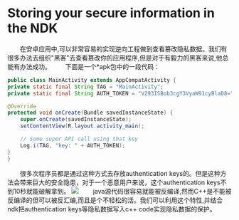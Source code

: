# Storing your secure information in the NDK #
　　在安卓应用中,可以非常容易的实现逆向工程做到查看篡改隐私数据。我们有很多办法去组织"黑客"去查看篡改你的应用程序,但是对于有毅力的黑客来说,他总能有办法成功。
　　下面是一个*apk包中的一段代码：
```java
public class MainActivity extends AppCompatActivity {
private static final String TAG = "MainActivity";
private static final String AUTH_TOKEN = "V293ISBob3cgY3VyaW91cyBlaD8=";

@Override
protected void onCreate(Bundle savedInstanceState) {
    super.onCreate(savedInstanceState);
    setContentView(R.layout.activity_main);

    // Some super API call using that key
    Log.i(TAG, "key: " + AUTH_TOKEN);
}
}
```
　　很多次程序员都是通过这种方式去存放authentication keys的。但是这种方法会带来巨大的安全隐患，对于一个恶意用户来说，这个authentication keys不到10秒就能破解拿到。
![](http://i.imgur.com/xbSs43I.gif)
　　java源代码很容易就能被反编译,然而C++是不能被反编译的但可以被反汇编,而且是个不轻松的活。我们可以利用这个特性,并结合ndk把authentication keys等隐私数据写入c++ code实现隐私数据的保护。


